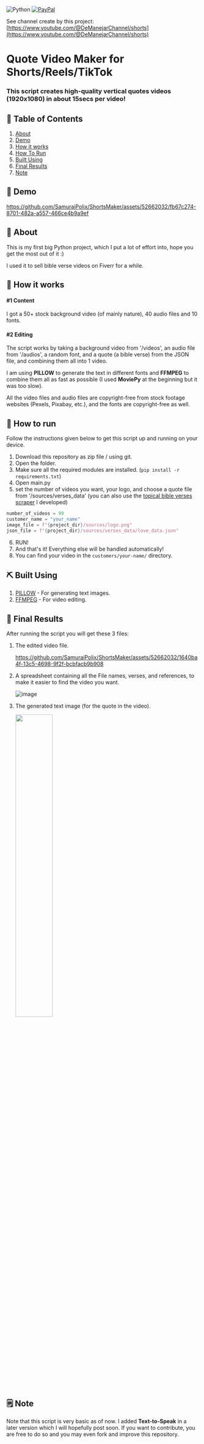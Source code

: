 ![Python](https://img.shields.io/badge/python-3670A0?style=for-the-badge&logo=python&logoColor=ffdd54)
<a href = "https://www.paypal.com/donate/?hosted_button_id=5JK8CUWFUU9B6">![PayPal](https://img.shields.io/badge/PayPal-00457C?style=for-the-badge&logo=paypal&logoColor=white)</a>

See channel create by this project: [https://www.youtube.com/@DeManejarChannel/shorts](https://www.youtube.com/@DeManejarChannel/shorts)

# Quote Video Maker for Shorts/Reels/TikTok
<h3>This script creates high-quality vertical quotes videos (1920x1080) in about 15secs per video!</h3>

## 📝 Table of Contents

1. [About](#about)
2. [Demo](#demo)
3. [How it works](#working)
4. [How To Run](#how_to)
5. [Built Using](#built_using)
6. [Final Results](#results)
7. [Note](#note)

<h2 id="demo">🎥 Demo</h2>

https://github.com/SamuraiPolix/ShortsMaker/assets/52662032/fb67c274-8701-482a-a557-466ce4b9a9ef


<h2 id="about">🧐 About</h2>

This is my first big Python project, which I put a lot of effort into, hope you get the most out of it :)

I used it to sell bible verse videos on Fiverr for a while.


<h2 id="working">💭 How it works</h2>

<h4>#1 Content</h4>
I got a 50+ stock background video (of mainly nature), 40 audio files and 10 fonts.

<h4>#2 Editing</h4>
The script works by taking a background video from '/videos', an audio file from '/audios', a random font, and a quote (a bible verse) from the JSON file, and combining them all into 1 video.

I am using **PILLOW** to generate the text in different fonts and **FFMPEG** to combine them all as fast as possible (I used **MoviePy** at the beginning but it was too slow).

All the video files and audio files are copyright-free from stock footage websites (Pexels, Pixabay, etc.), and the fonts are copyright-free as well.

<h2 id="how_to">🏁 How to run</h2>

Follow the instructions given below to get this script up and running on your device.

1. Download this repository as zip file / using git.
2. Open the folder.
3. Make sure all the required modules are installed. (`pip install -r requirements.txt`)
4. Open main.py
5. set the number of videos you want, your logo, and choose a quote file from '/sources/verses_data' (you can also use the <a href="https://github.com/SamuraiPolix/openbible-verse-scraper">topical bible verses scraper</a> I developed)
```python
number_of_videos = 99
customer_name = "your_name"
image_file = f"{project_dir}/sources/logo.png"
json_file = f"{project_dir}/sources/verses_data/love_data.json"
```
6. RUN!
7. And that's it! Everything else will be handled automatically!
8. You can find your video in the `customers/your-name/` directory.

<h2 id="built_using">⛏️ Built Using</h2>

1. [PILLOW](https://pypi.org/project/Pillow/) - For generating text images.
2. [FFMPEG](https://ffmpeg.org/) - For video editing.


<h2 id="results">🎥 Final Results</h2>

After running the script you will get these 3 files:
1. The edited video file.

   https://github.com/SamuraiPolix/ShortsMaker/assets/52662032/1640ba4f-13c5-4698-9f2f-bcbfacb9b908
3. A spreadsheet containing all the File names, verses, and references, to make it easier to find the video you want.

   ![image](https://github.com/SamuraiPolix/ShortsMaker/assets/52662032/6b597a1a-d7e0-495b-8f65-b6852eeb04a1)
4. The generated text image (for the quote in the video).

   <img src="https://github.com/SamuraiPolix/ShortsMaker/assets/52662032/340d9401-5aac-49f9-bf44-66e982b61abc" width="45%">

<h2 id="note">🗒️ Note</h2>

Note that this script is very basic as of now. I added **Text-to-Speak** in a later version which I will hopefully post soon. If you want to contribute, you are free to do so and you may even fork and improve this repository.

